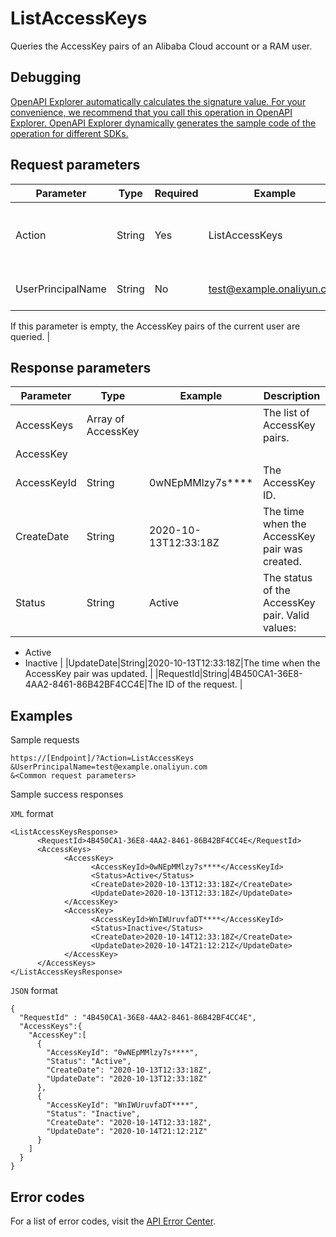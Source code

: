 # ListAccessKeys

Queries the AccessKey pairs of an Alibaba Cloud account or a RAM user.

## Debugging

[OpenAPI Explorer automatically calculates the signature value. For your convenience, we recommend that you call this operation in OpenAPI Explorer. OpenAPI Explorer dynamically generates the sample code of the operation for different SDKs.](https://api.aliyun.com/#product=Ims&api=ListAccessKeys&type=RPC&version=2019-08-15)

## Request parameters

|Parameter|Type|Required|Example|Description|
|---------|----|--------|-------|-----------|
|Action|String|Yes|ListAccessKeys|The operation that you want to perform. Set the value to ListAccessKeys. |
|UserPrincipalName|String|No|test@example.onaliyun.com|The logon name of the RAM user.

 If this parameter is empty, the AccessKey pairs of the current user are queried. |

## Response parameters

|Parameter|Type|Example|Description|
|---------|----|-------|-----------|
|AccessKeys|Array of AccessKey| |The list of AccessKey pairs. |
|AccessKey| | | |
|AccessKeyId|String|0wNEpMMlzy7s\*\*\*\*|The AccessKey ID. |
|CreateDate|String|2020-10-13T12:33:18Z|The time when the AccessKey pair was created. |
|Status|String|Active|The status of the AccessKey pair. Valid values:

 -   Active
-   Inactive |
|UpdateDate|String|2020-10-13T12:33:18Z|The time when the AccessKey pair was updated. |
|RequestId|String|4B450CA1-36E8-4AA2-8461-86B42BF4CC4E|The ID of the request. |

## Examples

Sample requests

```
https://[Endpoint]/?Action=ListAccessKeys
&UserPrincipalName=test@example.onaliyun.com
&<Common request parameters>
```

Sample success responses

`XML` format

```
<ListAccessKeysResponse>
	  <RequestId>4B450CA1-36E8-4AA2-8461-86B42BF4CC4E</RequestId>
	  <AccessKeys>
		    <AccessKey>
			      <AccessKeyId>0wNEpMMlzy7s****</AccessKeyId>
			      <Status>Active</Status>
			      <CreateDate>2020-10-13T12:33:18Z</CreateDate>
			      <UpdateDate>2020-10-13T12:33:18Z</UpdateDate>
		    </AccessKey>
		    <AccessKey>
			      <AccessKeyId>WnIWUruvfaDT****</AccessKeyId>
			      <Status>Inactive</Status>
			      <CreateDate>2020-10-14T12:33:18Z</CreateDate>
			      <UpdateDate>2020-10-14T21:12:21Z</UpdateDate>
		    </AccessKey>
	  </AccessKeys>
</ListAccessKeysResponse>
```

`JSON` format

```
{
  "RequestId" : "4B450CA1-36E8-4AA2-8461-86B42BF4CC4E",
  "AccessKeys":{
    "AccessKey":[
      {
        "AccessKeyId": "0wNEpMMlzy7s****",
        "Status": "Active",
        "CreateDate": "2020-10-13T12:33:18Z",
        "UpdateDate": "2020-10-13T12:33:18Z"
      },
      {
        "AccessKeyId": "WnIWUruvfaDT****",
        "Status": "Inactive",
        "CreateDate": "2020-10-14T12:33:18Z",
        "UpdateDate": "2020-10-14T21:12:21Z"
      }
    ]
  }
}
```

## Error codes

For a list of error codes, visit the [API Error Center](https://error-center.alibabacloud.com/status/product/Ims).


